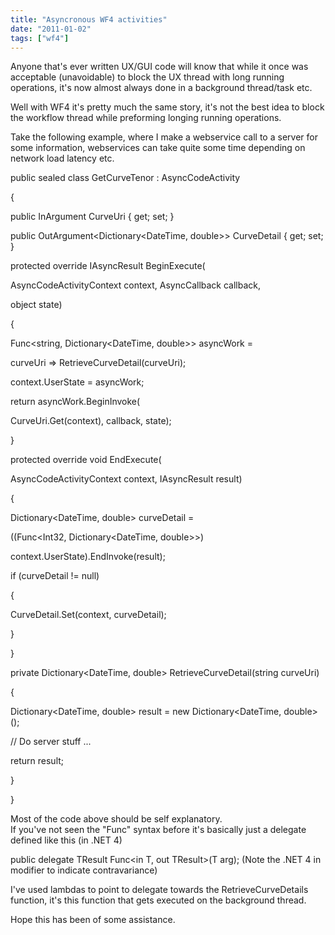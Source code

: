 ```yaml
---
title: "Asyncronous WF4 activities"
date: "2011-01-02"
tags: ["wf4"]
---
```


Anyone that's ever written UX/GUI code will know that while it once was acceptable (unavoidable) to block the UX thread with long running operations, it's now almost always done in a background thread/task etc.

Well with WF4 it's pretty much the same story, it's not the best idea to block the workflow thread while preforming longing running operations.

Take the following example, where I make a webservice call to a server for some information, webservices can take quite some time depending on network load latency etc.

public sealed class GetCurveTenor : AsyncCodeActivity

{

public InArgument<string> CurveUri { get; set; }

public OutArgument<Dictionary<DateTime, double>> CurveDetail { get; set; }

protected override IAsyncResult BeginExecute(

AsyncCodeActivityContext context, AsyncCallback callback,

object state)

{

Func<string, Dictionary<DateTime, double>> asyncWork =

curveUri => RetrieveCurveDetail(curveUri);

context.UserState = asyncWork;

return asyncWork.BeginInvoke(

CurveUri.Get(context), callback, state);

}

protected override void EndExecute(

AsyncCodeActivityContext context, IAsyncResult result)

{

Dictionary<DateTime, double> curveDetail =

((Func<Int32, Dictionary<DateTime, double>>)

context.UserState).EndInvoke(result);

if (curveDetail != null)

{

CurveDetail.Set(context, curveDetail);

}

}

private Dictionary<DateTime, double> RetrieveCurveDetail(string curveUri)

{

Dictionary<DateTime, double> result = new Dictionary<DateTime, double>();

// Do server stuff ...

return result;

}

}

Most of the code above should be self explanatory.   
If you've not seen the "Func" syntax before it's basically just a delegate defined like this (in .NET 4)

public delegate TResult Func<in T, out TResult>(T arg); (Note the .NET 4 in modifier to indicate contravariance)  

I've used lambdas to point to delegate towards the RetrieveCurveDetails function, it's this function that gets executed on the background thread.

Hope this has been of some assistance.
